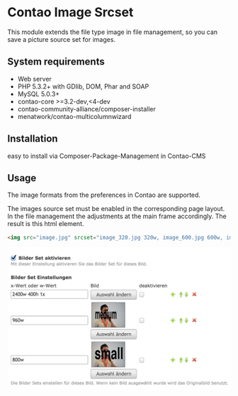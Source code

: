 Contao Image Srcset
====================================

This module extends the file type image in file management, so you can save a picture source set for images.


System requirements
-------------------

 * Web server
 * PHP 5.3.2+ with GDlib, DOM, Phar and SOAP
 * MySQL 5.0.3+
 * contao-core >=3.2-dev,<4-dev
 * contao-community-alliance/composer-installer
 * menatwork/contao-multicolumnwizard

Installation
------------

easy to install via Composer-Package-Management in Contao-CMS


Usage
------------

The image formats from the preferences in Contao are supported.

The images source set must be enabled in the corresponding page layout.
In the file management the adjustments at the main frame accordingly. The result is this html element.


```html
<img src="image.jpg" srcset="image_320.jpg 320w, image_600.jpg 600w, image_900.jpg 900w" alt="">
```

![alt text][preview_file]

[preview_file]: common/preview_file.tiff "Preview file edit view"

